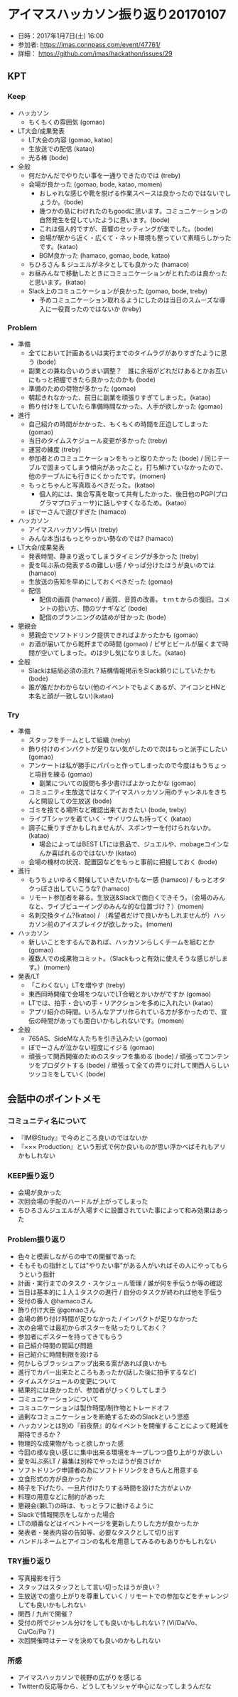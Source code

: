 アイマスハッカソン振り返り20170107
===

- 日時：2017年1月7日(土) 16:00
- 参加者: https://imas.connpass.com/event/47761/
- 詳細： https://github.com/imas/hackathon/issues/29

## KPT

### Keep

- ハッカソン
  - もくもくの雰囲気 (gomao)
- LT大会/成果発表
  - LT大会の内容 (gomao, katao)
  - 生放送での配信 (katao)
  - 光る棒 (bode)
- 全般
  - 何だかんだでやりたい事を一通りできたのでは (treby)
  - 会場が良かった (gomao, bode, katao, momen)
    - おしゃれな感じや靴を脱げる作業スペースは良かったのではないでしょうか。(bode)
    - 幾つかの島にわけれたのもgoodに思います。コミュニケーションの自然発生を促していたように思います。(bode)
    - これは個人的ですが、音響のセッティングが楽でした。(bode)
    - 会場が駅から近く・広くて・ネット環境も整っていて素晴らしかったです。(katao)
    - BGM良かった (hamaco, gomao, bode, katao)
  - ちひろさん & ジュエルがネタとしても良かった (hamaco)
  - お昼みんなで移動したときにコミュニケーションがとれたのは良かったと思います。(katao)
  - Slack上のコミュニケーションが良かった (gomao, bode, treby)
    - 予めコミュニケーション取れるようにしたのは当日のスムーズな導入に一役買ったのではないか (treby)

### Problem

- 準備
  - 全てにおいて計画あるいは実行までのタイムラグがありすぎたように思う (bode)
  - 副業との兼ね合いのうまい調整？　誰に余裕がどれだけあるとかお互いにもっと把握できたら良かったのかも (bode)
  - 準備のための荷物が多かった (gomao)
  - 朝起きれなかった、前日に副業を頑張りすぎてしまった。(katao)
  - 飾り付けをしていたら準備時間なかった、人手が欲しかった (gomao)
- 進行
  - 自己紹介の時間がかかった、もくもくの時間を圧迫してしまった (gomao)
  - 当日のタイムスケジュール変更が多かった (treby)
  - 運営の練度 (treby)
  - 参加者とのコミュニケーションをもっと取りたかった (bode) /  同じテーブルで固まってしまう傾向があったこと。打ち解けていなかったので、他のテーブルにも行きにくかったです。(momen)
  - もっとちゃんと写真取るべきだった。(katao)
    - 個人的には、集合写真を取って共有したかった、後日他のPGP(プログラマプロデューサ)に話しやすくなるため。(katao)
  - ぼでーさんで遊びすぎた (hamaco)
- ハッカソン
  - アイマスハッカソン怖い (treby)
  - みんな本当はもっとやっかい勢なのでは? (hamaco)
- LT大会/成果発表
  - 発表時間、静まり返ってしまうタイミングが多かった (treby)
  - 愛を叫ぶ系の発表するの難しい感 / やっぱ分けたほうが良いのでは (hamaco)
  - 生放送の告知を早めにしておくべきだった (gomao)
  - 配信
    - 配信の画質 (hamaco) / 画質、音質の改善。ｔｍｔからの復旧。コメントの拾い方、間のツナギなど (bode)
    - 配信のプランニングの詰めが甘かった (bode)
- 懇親会
  - 懇親会でソフトドリンク提供できればよかったかも (gomao)
  - お酒が届いてから乾杯までの時間 (gomao) / ピザとビールが届くまで時間が空いてしまった。のは少し気になりました。(katao)
- 全般
  - Slackは結局必須の流れ？結構情報掲示をSlack頼りにしていたかも (bode)
  - 誰が誰だかわからない(他のイベントでもよくあるが、アイコンとHNと本名と顔が一致しない)(katao)

### Try

- 準備
  - スタッフをチームとして組織 (treby)
  - 飾り付けのインパクトが足りない気がしたので次はもっと派手にしたい (gomao)
  - アンケートは私が勝手にパパっと作ってしまったので今度はもうちょっと項目を練る (gomao)
    - 副業についての設問も多少書けばよかったかな (gomao)
  - コミュニティ生放送ではなくアイマスハッカソン用のチャンネルをきちんと開設しての生放送 (bode)
  - ゴミを捨てる場所など確認出来ておきたい (bode, treby)
  - ライブTシャツを着ていく・サイリウムも持ってく (katao)
  - 調子に乗りすぎかもしれませんが、スポンサーを付けられないか。 (katao)
    - 場合によってはBEST LTには景品で、ジュエルや、mobageコインなんか喜ばれるのではないか (katao)
  - 会場の機材の状況、配置図などをもっと事前に把握しておく (bode)
- 進行
  - もうちょいゆるく開催していきたいかもなー感 (hamaco) / もっとオタクっぽさ出していこうな? (hamaco)
  - リモート参加者を募る。生放送&Slackで面白くできそう。（会場のみんなと、ライブビューイングのみんな的な位置づけ？）(momen)
  - 名刺交換タイム?(katao) / （希望者だけで良いかもしれませんが）ハッカソン前のアイスブレイクが欲しかった。(momen)
- ハッカソン
  - 新しいことをするんであれば、ハッカソンらしくチームを組むとか (gomao) 
  - 複数人での成果物コミット。（Slackもっと有効に使えそうな感じがします。）(momen)
- 発表/LT
  - 「こわくない」LTを増やす (treby)
  - 東西同時開催で会場をつないでLT合戦とかいかがですか (gomao)
  - LTでは、拍手・合いの手・リアクションを多めに入れたい (katao)
  - アプリ紹介の時間。いろんなアプリ作られている方が多かったので、宣伝の時間があっても面白いかもしれないです。(momen)
- 全般
  - 765AS、SideMな人たちを引き込みたい (gomao)
  - ぼでーさんが泣かない程度にイジる (gomao)
  - 頑張って関西開催のためのスタッフを集める (bode) / 頑張ってコンテンツをプロダクトする (bode) / 頑張って全ての弄りに対して関西人らしいツッコミをしていく (bode)
  
  
## 会話中のポイントメモ

### コミュニティ名について
- 『IM@Study』で今のところ良いのではないか
 - 『××× Production』という形式で何か良いものが思い浮かべばそれもアリかもしれない

### KEEP振り返り
- 会場が良かった
 - 次回会場の手配のハードルが上がってしまった
- ちひろさんジュエルが入場すぐに設置されていた事によって和み効果はあった

### Problem振り返り
- 色々と模索しながらの中での開催であった
 - そもそもの指針としては"やりたい事"がある人がいればその人にやってもらうという指針
 - 計画・実行までのタスク・スケジュール管理 / 誰が何を手伝うか等の確認
 - 当日は基本的に１人１タスクの進行 / 自分のタスクが終われば他を手伝う
 - 受付の番人 @hamacoさん
 - 飾り付け大臣 @gomaoさん
- 会場の飾り付け時間が足りなかった / インパクトが足りなかった
 - 次の会場では最初からポスターを貼ったりしておく？
 - 参加者にポスターを持ってきてもらう
- 自己紹介時間の間延び問題
 - 自己紹介に時間制限を設ける
 - 何かしらブラッシュアップ出来る案があれば良いかも
 - 進行でカバー出来たところもあったか(話した後に拍手するなど)
- タイムスケジュールの変更について
 - 結果的には良かったが、参加者がびっくりしてしまう
- コミュニケーションについて
 - コミュニケーションは製作時間/制作物とトレードオフ
 - 過剰なコミュニケーションを断絶するためのSlackという思惑
 - ハッカソンとは別の『前夜祭』的なイベントを開催することによって軽減を期待できるか？
- 物理的な成果物がもっと欲しかった感
- 今回の様な良い感じに集中出来る環境をキープしつつ盛り上がりが欲しい
- 愛を叫ぶ系LT / 募集は別枠でやったほうが良さげか
- ソフトドリンク申請者の為にソフトドリンクをきちんと用意する
- 立食形式の方が良かったか
 - 椅子を下げたり、一旦片付けたりする時間を設けた方がよいか
 - 料理の用意などに制約があった
- 懇親会(兼LT)の時は、もっとラフに動けるように
- Slackで情報開示をしなかった場合
 - LTの順番などはイベントページを更新したりした方が良かったか
 - 発表者・発表内容の告知等、必要なタスクとして切り出す
- ハンドルネームとアイコンの名札を用意してみるのもありかもしれない

### TRY振り返り
- 写真撮影を行う
- スタッフはスタッフとして言い切ったほうが良い？
- 生放送での盛り上がりを尊重していく / リモートでの参加などをチャレンジしても良いかもしれない
- 関西 / 九州で開催？
- 受付の所でジャンル分けをしても良いかもしれない？(Vi/Da/Vo、Cu/Co/Pa？)
- 次回開催時はテーマを決めても良いのかもしれない

### 所感
- アイマスハッカソンで視野の広がりを感じる
- Twitterの反応等から、どうしてもソシャゲ中心になってしまうんだな

